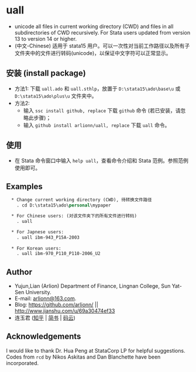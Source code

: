 # uall
- unicode all files in current working directory (CWD) and files in all subdirectories of CWD recursively. For Stata users updated from version 13 to version 14 or higher.
- (中文-Chinese) 适用于 stata15 用户。可以一次性对当前工作路径以及所有子文件夹中的文件进行转码(unicode)，以保证中文字符可以正常显示。

## 安装 (install package)
- 方法1: 下载 `uall.ado` 和 `uall.sthlp`，放置于 `D:\stata15\ado\base\u` 或 `D:\stata15\ado\plus\u` 文件夹中。
- 方法2: 
  - 输入 `ssc install github, replace` 下载 `github` 命令 (若已安装，请忽略此步骤)；
  - 输入 `github install arlionn/uall, replace` 下载 `uall` 命令。

## 使用
- 在 Stata 命令窗口中输入 `help uall`，查看命令介绍和 Stata 范例。参照范例使用即可。

## Examples
```stata
  * Change current working directory (CWD), 待转换文件路径
    . cd D:\stata15\ado\personal\mypaper

  * For Chinese users: (对该文件夹下的所有文件进行转码)
    . uall

  * For Japnese users:
    . uall ibm-943_P15A-2003
                
  * For Korean users:
    . uall ibm-970_P110_P110-2006_U2
```

                
## Author

- Yujun,Lian (Arlion) Department of Finance, Lingnan College, Sun Yat-Sen University.    
- E-mail: arlionn@163.com.
- Blog: https://github.com/arlionn/  ||  http://www.jianshu.com/u/69a30474ef33
- 连玉君 ([知乎](https://zhuanlan.zhihu.com/arlion) | [简书](http://www.jianshu.com/u/69a30474ef33) | [码云](https://gitee.com/arlionn))    


## Acknowledgements

I would like to thank Dr. Hua Peng at StataCorp LP for helpful suggestions.      
Codes from `rcd` by Nikos Askitas and Dan Blanchette have been incorporated.

  


